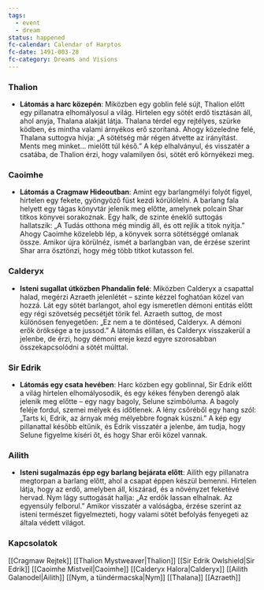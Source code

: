 ```yaml
---
tags:
  - event
  - dream
status: happened
fc-calendar: Calendar of Harptos
fc-date: 1491-003-28
fc-category: Dreams and Visions
---
```

### Thalion

- **Látomás a harc közepén**: Miközben egy goblin felé sújt, Thalion előtt egy pillanatra elhomályosul a világ. Hirtelen egy sötét erdő tisztásán áll, ahol anyja, Thalana alakját látja. Thalana térdel egy rejtélyes, szürke ködben, és mintha valami árnyékos erő szorítaná. Ahogy közeledne felé, Thalana suttogva hívja: „A sötétség már régen átvette az irányítást. Ments meg minket… mielőtt túl késő.” A kép elhalványul, és visszatér a csatába, de Thalion érzi, hogy valamilyen ősi, sötét erő környékezi meg.

### Caoimhe

- **Látomás a Cragmaw Hideoutban**: Amint egy barlangmélyi folyót figyel, hirtelen egy fekete, gyöngyöző füst kezdi körülölelni. A barlang fala helyett egy tágas könyvtár jelenik meg előtte, amelynek polcain Shar titkos könyvei sorakoznak. Egy halk, de szinte éneklő suttogás hallatszik: „A Tudás otthona még mindig áll, és ott rejlik a titok nyitja.” Ahogy Caoimhe közelebb lép, a könyvek sorra sötétséggé omlanak össze. Amikor újra körülnéz, ismét a barlangban van, de érzése szerint Shar arra ösztönzi, hogy még több titkot kutasson fel.

### Calderyx

- **Isteni sugallat útközben Phandalin felé**: Miközben Calderyx a csapattal halad, megérzi Azraeth jelenlétét – szinte kézzel foghatóan közel van hozzá. Lát egy sötét barlangot, ahol egy ismeretlen démoni entitás előtt egy régi szövetség pecsétjét törik fel. Azraeth suttog, de most különösen fenyegetően: „Ez nem a te döntésed, Calderyx. A démoni erők öröksége a te jussod.” A látomás elillan, és Calderyx visszakerül a jelenbe, de érzi, hogy démoni ereje kezd egyre szorosabban összekapcsolódni a sötét múlttal.

### Sir Edrik

- **Látomás egy csata hevében**: Harc közben egy goblinnal, Sir Edrik előtt a világ hirtelen elhomályosodik, és egy kékes fényben derengő alak jelenik meg előtte – egy nagy bagoly, Selune szimbóluma. A bagoly feléje fordul, szemei mélyek és időtlenek. A lény csőréből egy hang szól: „Tarts ki, Edrik, az árnyak még mélyebbre fognak kúszni.” A kép egy pillanattal később eltűnik, és Edrik visszatér a jelenbe, ám tudja, hogy Selune figyelme kíséri őt, és hogy Shar erői közel vannak.

### Ailith

- **Isteni sugalmazás épp egy barlang bejárata előtt**: Ailith egy pillanatra megtorpan a barlang előtt, ahol a csapat éppen készül bemenni. Hirtelen látja, hogy az erdő, amelyben áll, kiszárad, és a növényzet feketévé hervad. Nym lágy suttogását hallja: „Az erdők lassan elhalnak. Az egyensúly felborul.” Amikor visszatér a valóságba, érzése szerint az isteni természet figyelmezteti, hogy valami sötét befolyás fenyegeti az általa védett világot.

### **Kapcsolatok**
[[Cragmaw Rejtek]]
[[Thalion Mystweaver|Thalion]]
[[Sir Edrik Owlshield|Sir Edrik]]
[[Caoimhe Mistveil|Caoimhe]]
[[Calderyx Halora|Calderyx]]
[[Ailith Galanodel|Ailith]]
[[Nym, a tündérmacska|Nym]]
[[Thalana]]
[[Azraeth]]